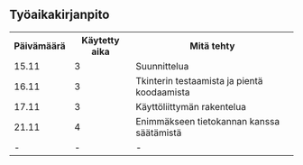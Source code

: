 ## Työaikakirjanpito
<table>
  <tr>
    <th>Päivämäärä</th>
    <th>Käytetty aika</th>
    <th>Mitä tehty</th>
  </tr>
  <tr>
    <td>15.11</td>
    <td>3</td>
    <td>Suunnittelua</td>
  </tr>
  <tr>
    <td>16.11</td>
    <td>3</td>
    <td>Tkinterin testaamista ja pientä koodaamista</td>
  </tr>
  <tr>
    <td>17.11</td>
    <td>3</td>
    <td>Käyttöliittymän rakentelua</td>
  </tr>
  <tr>
    <td>21.11</td>
    <td>4</td>
    <td>Enimmäkseen tietokannan kanssa säätämistä</td>
  </tr>
    <tr>
    <td>-</td>
    <td>-</td>
    <td>-</td>
  </tr>
</table>
